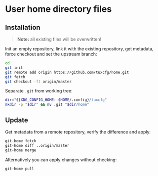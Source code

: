 User home directory files
=========================

## Installation ##

> **Note:** all existing files will be overwritten!

Init an empty repository, link it with the existing repository, get metadata, force checkout and set the upstream branch:

```bash
cd
git init
git remote add origin https://github.com/tuxcfg/home.git
git fetch
git checkout -ft origin/master
```

Separate `.git` from working tree:

```bash
dir="${XDG_CONFIG_HOME:-$HOME/.config}/tuxcfg"
mkdir -p "$dir" && mv .git "$dir/home"
```


## Update ##

Get metadata from a remote repository, verify the difference and apply:

```bash
git-home fetch
git-home diff ..origin/master
git-home merge
```

Alternatively you can apply changes without checking:

```bash
git-home pull
```
